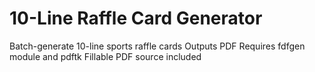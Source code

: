 10-Line Raffle Card Generator
=========

Batch-generate 10-line sports raffle cards
Outputs PDF
Requires fdfgen module and pdftk
Fillable PDF source included
